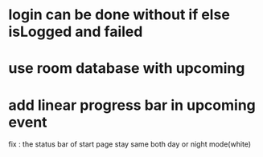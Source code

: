 # login can be done without if else isLogged and failed
# use room database with upcoming
# add linear progress bar in upcoming event



fix : the status bar of start page stay same both day or night mode(white)